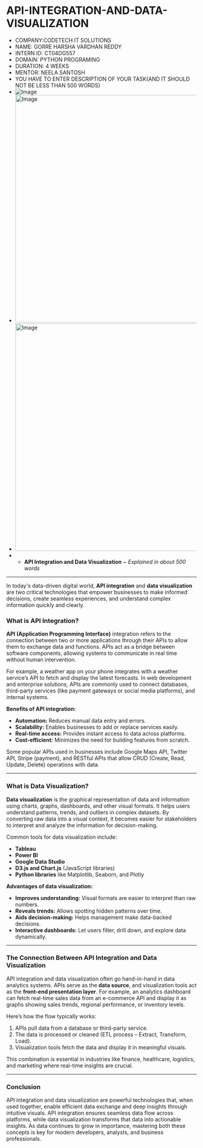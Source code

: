 # API-INTEGRATION-AND-DATA-VISUALIZATION
* COMPANY:CODETECH IT SOLUTIONS
* NAME: GORRE HARSHA VARDHAN REDDY
* INTERN ID: CT04DG557
* DOMAIN: PYTHON PROGRAMING
* DURATION: 4 WEEKS
* MENTOR: NEELA SANTOSH
* YOU HAVE TO ENTER DESCRIPTION OF YOUR TASK(AND IT SHOULD NOT BE LESS THAN 500 WORDS)
* ![Image](https://github.com/user-attachments/assets/bafc4731-a3a4-41d5-9df7-01161a69309d)
* <img width="1200" height="600" alt="Image" src="https://github.com/user-attachments/assets/07ff936c-3b4d-4761-a94e-d4cf24948f67" />
* <img width="1200" height="600" alt="Image" src="https://github.com/user-attachments/assets/9926351c-3c8b-4345-8ade-7ac051d07f56" />
* * **API Integration and Data Visualization**
*\~ Explained in about 500 words*

---

In today's data-driven digital world, **API integration** and **data visualization** are two critical technologies that empower businesses to make informed decisions, create seamless experiences, and understand complex information quickly and clearly.

### What is API Integration?

**API (Application Programming Interface)** integration refers to the connection between two or more applications through their APIs to allow them to exchange data and functions. APIs act as a bridge between software components, allowing systems to communicate in real time without human intervention.

For example, a weather app on your phone integrates with a weather service’s API to fetch and display the latest forecasts. In web development and enterprise solutions, APIs are commonly used to connect databases, third-party services (like payment gateways or social media platforms), and internal systems.

**Benefits of API integration:**

* **Automation:** Reduces manual data entry and errors.
* **Scalability:** Enables businesses to add or replace services easily.
* **Real-time access:** Provides instant access to data across platforms.
* **Cost-efficient:** Minimizes the need for building features from scratch.

Some popular APIs used in businesses include Google Maps API, Twitter API, Stripe (payment), and RESTful APIs that allow CRUD (Create, Read, Update, Delete) operations with data.

---

### What is Data Visualization?

**Data visualization** is the graphical representation of data and information using charts, graphs, dashboards, and other visual formats. It helps users understand patterns, trends, and outliers in complex datasets. By converting raw data into a visual context, it becomes easier for stakeholders to interpret and analyze the information for decision-making.

Common tools for data visualization include:

* **Tableau**
* **Power BI**
* **Google Data Studio**
* **D3.js and Chart.js** (JavaScript libraries)
* **Python libraries** like Matplotlib, Seaborn, and Plotly

**Advantages of data visualization:**

* **Improves understanding:** Visual formats are easier to interpret than raw numbers.
* **Reveals trends:** Allows spotting hidden patterns over time.
* **Aids decision-making:** Helps management make data-backed decisions.
* **Interactive dashboards:** Let users filter, drill down, and explore data dynamically.

---

### The Connection Between API Integration and Data Visualization

API integration and data visualization often go hand-in-hand in data analytics systems. APIs serve as the **data source**, and visualization tools act as the **front-end presentation layer**. For example, an analytics dashboard can fetch real-time sales data from an e-commerce API and display it as graphs showing sales trends, regional performance, or inventory levels.

Here’s how the flow typically works:

1. APIs pull data from a database or third-party service.
2. The data is processed or cleaned (ETL process – Extract, Transform, Load).
3. Visualization tools fetch the data and display it in meaningful visuals.

This combination is essential in industries like finance, healthcare, logistics, and marketing where real-time insights are crucial.

---

### Conclusion

API integration and data visualization are powerful technologies that, when used together, enable efficient data exchange and deep insights through intuitive visuals. API integration ensures seamless data flow across platforms, while data visualization transforms that data into actionable insights. As data continues to grow in importance, mastering both these concepts is key for modern developers, analysts, and business professionals.
